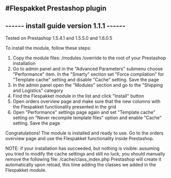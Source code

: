 #Flespakket Prestashop plugin                         
--------------------------------------------
------  install guide  version 1.1.1  ------
--------------------------------------------

Tested on Prestashop 1.5.4.1 and 1.5.5.0 and 1.6.0.5

To install the module, follow these steps:
1) Copy the module files:
   /modules
   /override
   to the root of your Prestashop installation
2) Go to admin panel and in the "Advanced Parameters" submenu choose "Performance" item. In the "Smarty" section set "Force compilation" for "Template cache" setting and disable "Cache" setting. Save the page
3) In the admin panel open the "Modules" section and go to the "Shipping and Logistics" category
4) Find the Flespakket module in the list and click "Install" button
5) Open orders overview page and make sure that the new columns with the Flespakket functionality presented in the grid
6) Open "Performance" settings page again and set "Template cache" setting on "Never recompile template files" option and enable "Cache" setting. Save the page

Congratulations! The module is installed and ready to use. Go to the orders overview page and use the Flespakket functionality inside Prestashop.

NOTE: if your installation has succeeded, but nothing is visible:
assuming you tried to modify the cache settings and still no luck, you should manually remove the following file:
/cache/class_index.php
Prestashop will create it automatically upon reload, this time adding the classes we added in the Flespakket module.
